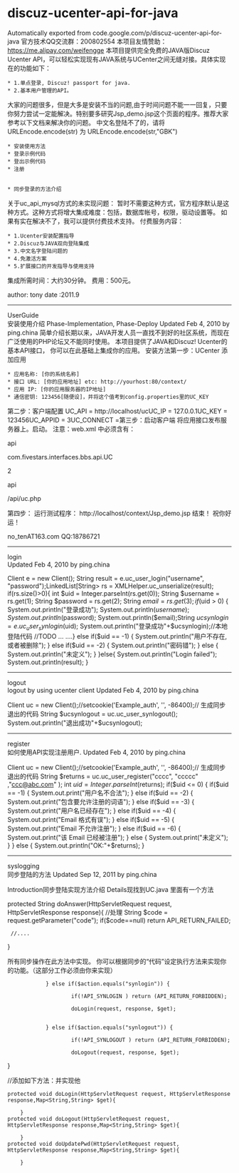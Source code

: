 # discuz-ucenter-api-for-java
Automatically exported from code.google.com/p/discuz-ucenter-api-for-java
官方技术QQ交流群：200802554 本项目友情赞助：https://me.alipay.com/weifengge
本项目提供完全免费的JAVA版Discuz Ucenter API，可以轻松实现现有JAVA系统与UCenter之间无缝对接。具体实现在的功能如下：

	* 1.单点登录, Discuz! passport for java.
	* 2.基本用户管理的API。

大家的问题很多，但是大多是安装不当的问题,由于时间问题不能一一回复，只要你努力尝试一定能解决。特别要多研究Jsp_demo.jsp这个页面的程序。推荐大家参考以下文档来解决你的问题。
中文名登陆不了的，请将URLEncode.encode(str) 为 URLEncode.encode(str,"GBK")

	* 安装使用方法
	* 登录示例代码
	* 登出示例代码
	* 注册


	* 同步登录的方法介绍

关于uc_api_mysql方式的未实现问题：
暂时不需要这种方式，官方程序默认是这种方式。这种方式将增大集成难度：包括，数据库帐号，权限，驱动设置等。
如果有实在解决不了，我可以提供付费技术支持。
付费服务内容：

	* 1.Ucenter安装配置指导
	* 2.Discuz与JAVA双向登陆集成
	* 3.中文名字登陆问题的
	* 4.免激活方案
	* 5.扩展接口的开发指导与使用支持

集成所需时间：大约30分钟。
费用：500元。

author: tony date :2011.9

------------------------------------------------------------------
UserGuide  
安装使用介绍
Phase-Implementation, Phase-Deploy
Updated Feb 4, 2010 by ping.china
简单介绍长期以来，JAVA开发人员一直找不到好的社区系统，而现在广泛使用的PHP论坛又不能同时使用。 本项目提供了JAVA和Discuz! Ucenter的基本API接口， 你可以在此基础上集成你的应用。
安装方法第一步：UCenter 添加应用

	* 应用名称: [你的系统名称]
	* 接口 URL: [你的应用地址] etc: http://yourhost:80/context/
	* 应用 IP: [你的应用服务器的IP地址]
	* 通信密钥: 123456[随便设]，并将这个值考到config.properties里的UC_KEY

第二步：客户端配置
UC_API = http://localhost/ucUC_IP = 127.0.0.1UC_KEY = 123456UC_APPID = 3UC_CONNECT =第三步：启动客户端
将应用接口发布服务器上。启动。 注意：web.xml 中必须含有：

<servlet>

<servlet-name>

api

</servlet-name>

<servlet-class>

com.fivestars.interfaces.bbs.api.UC

</servlet-class>

<load-on-startup>

2

</load-on-startup>

</servlet>

<servlet-mapping>

<servlet-name>

api

</servlet-name>

<url-pattern>

/api/uc.php

</url-pattern>

</servlet-mapping>



第四步：
运行测试程序： http://localhost/context/Jsp_demo.jsp
结束！
祝你好运！

no_tenAT163.com QQ:18786721

------------------------------------------------------------------

login  
Updated Feb 4, 2010 by ping.china

Client e = new Client(); String result = e.uc_user_login("username", "password");LinkedList[String> rs = XMLHelper.uc_unserialize(result); if(rs.size()>0){
int $uid = Integer.parseInt(rs.get(0)); String $username = rs.get(1); String $password = rs.get(2); String $email = rs.get(3); if($uid > 0) {
System.out.println("登录成功"); System.out.println($username); System.out.println($password); System.out.println($email);String $ucsynlogin = e.uc_user_synlogin($uid); System.out.println("登录成功"+$ucsynlogin);//本地登陆代码 //TODO ... ....} else if($uid == -1) {
System.out.println("用户不存在,或者被删除");
} else if($uid == -2) {
System.out.println("密码错");
} else {
System.out.println("未定义");
}
}else{
System.out.println("Login failed"); System.out.println(result);
}

------------------------------------------------------------------------------------
logout  
logout by using ucenter client
Updated Feb 4, 2010 by ping.china

Client uc = new Client();//setcookie('Example_auth', '', -86400);// 生成同步退出的代码
String $ucsynlogout = uc.uc_user_synlogout(); System.out.println("退出成功"+$ucsynlogout);

--------------------------------------------------------------------------------------------------------------


register  
如何使用API实现注册用户.
Updated Feb 4, 2010 by ping.china

Client uc = new Client();//setcookie('Example_auth', '', -86400);// 生成同步退出的代码
String $returns = uc.uc_user_register("cccc", "ccccc" ,"ccc@abc.com" ); int $uid = Integer.parseInt($returns); if($uid <= 0) {
if($uid == -1) {
System.out.print("用户名不合法");
} else if($uid == -2) {
System.out.print("包含要允许注册的词语");
} else if($uid == -3) {
System.out.print("用户名已经存在");
} else if($uid == -4) {
System.out.print("Email 格式有误");
} else if($uid == -5) {
System.out.print("Email 不允许注册");
} else if($uid == -6) {
System.out.print("该 Email 已经被注册");
} else {
System.out.print("未定义");
}
} else {
System.out.println("OK:"+$returns);
}


----------------------------------------------------------------------------------

syslogging  
同步登陆的方法
Updated Sep 12, 2011 by ping.china

Introduction同步登陆实现方法介绍
Details现找到UC.java
里面有一个方法

protected String doAnswer(HttpServletRequest request, HttpServletResponse response){
     //处理
     String $code = request.getParameter("code");
     if($code==null) return API_RETURN_FAILED;

     //....
}

所有同步操作在此方法中实现。
你可以根据同步的“代码”设定执行方法来实现你的功能。（这部分工作必须由你来实现）

                } else if($action.equals("synlogin")) {

                        if(!API_SYNLOGIN ) return (API_RETURN_FORBIDDEN);

                        doLogin(request, response, $get);


                } else if($action.equals("synlogout")) {

                        if(!API_SYNLOGOUT ) return (API_RETURN_FORBIDDEN);

                        doLogout(request, response, $get);
}

//添加如下方法：并实现他
       
    protected void doLogin(HttpServletRequest request, HttpServletResponse response,Map<String,String> $get){
   
        }
    protected void doLogout(HttpServletRequest request, HttpServletResponse response,Map<String,String> $get){
       
        }
    protected void doUpdatePwd(HttpServletRequest request, HttpServletResponse response,Map<String,String> $get){
       
        }



